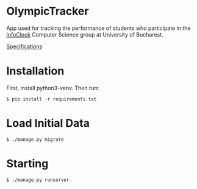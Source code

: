 # OlympicTracker

App used for tracking the performance of students who participate in the [InfoClock](https://www.facebook.com/groups/271299146330636/) Computer Science group at University of Bucharest.

[Specifications](https://docs.google.com/document/d/16O_uojiKC0zj_4BULyTNUI1LDuS_0M1iDtbe9ybiGG8/edit?usp=sharing)

Installation
============

First, install python3-venv. Then run:

    $ pip install -r requirements.txt


Load Initial Data
=================

    $ ./manage.py migrate


Starting
========

    $ ./manage.py runserver

